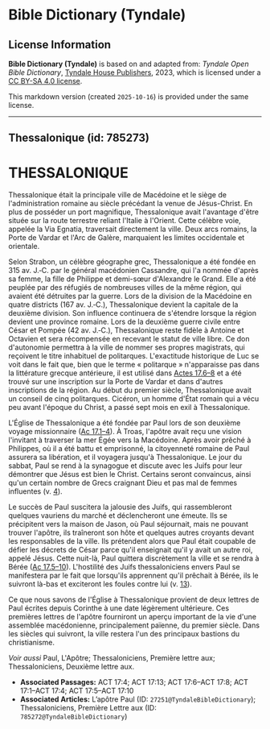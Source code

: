 # Bible Dictionary (Tyndale)

## License Information

**Bible Dictionary (Tyndale)** is based on and adapted from: _Tyndale Open Bible Dictionary_, [Tyndale House Publishers](https://tyndaleopenresources.com/), 2023, which is licensed under a [CC BY-SA 4.0 license](https://creativecommons.org/licenses/by-sa/4.0/legalcode.en).

This markdown version (created `2025-10-16`) is provided under the same license.



--------------------------------

## Thessalonique (id: 785273)

THESSALONIQUE
=============

Thessalonique était la principale ville de Macédoine et le siège de l'administration romaine au siècle précédant la venue de Jésus\-Christ. En plus de posséder un port magnifique, Thessalonique avait l'avantage d'être située sur la route terrestre reliant l'Italie à l'Orient. Cette célèbre voie, appelée la Via Egnatia, traversait directement la ville. Deux arcs romains, la Porte de Vardar et l'Arc de Galère, marquaient les limites occidentale et orientale.

Selon Strabon, un célèbre géographe grec, Thessalonique a été fondée en 315 av. J.‑C. par le général macédonien Cassandre, qui l'a nommée d'après sa femme, la fille de Philippe et demi\-sœur d'Alexandre le Grand. Elle a été peuplée par des réfugiés de nombreuses villes de la même région, qui avaient été détruites par la guerre. Lors de la division de la Macédoine en quatre districts (167 av. J.‑C.), Thessalonique devient la capitale de la deuxième division. Son influence continuera de s'étendre lorsque la région devient une province romaine. Lors de la deuxième guerre civile entre César et Pompée (42 av. J.‑C.), Thessalonique reste fidèle à Antoine et Octavien et sera récompensée en recevant le statut de ville libre. Ce don d'autonomie permettra à la ville de nommer ses propres magistrats, qui reçoivent le titre inhabituel de politarques. L'exactitude historique de Luc se voit dans le fait que, bien que le terme « politarque » n'apparaisse pas dans la littérature grecque antérieure, il est utilisé dans [Actes 17\.6–8](https://ref.ly/Acts17:6-Acts17:8) et a été trouvé sur une inscription sur la Porte de Vardar et dans d'autres inscriptions de la région. Au début du premier siècle, Thessalonique avait un conseil de cinq politarques. Cicéron, un homme d'État romain qui a vécu peu avant l'époque du Christ, a passé sept mois en exil à Thessalonique.

L'Église de Thessalonique a été fondée par Paul lors de son deuxième voyage missionnaire ([Ac 17\.1–4](https://ref.ly/Acts17:1-Acts17:4)). À Troas, l'apôtre avait reçu une vision l'invitant à traverser la mer Égée vers la Macédoine. Après avoir prêché à Philippes, où il a été battu et emprisonné, la citoyenneté romaine de Paul assurera sa libération, et il voyagera jusqu'à Thessalonique. Le jour du sabbat, Paul se rend à la synagogue et discute avec les Juifs pour leur démontrer que Jésus est bien le Christ. Certains seront convaincus, ainsi qu'un certain nombre de Grecs craignant Dieu et pas mal de femmes influentes (v. [4](https://ref.ly/Acts17:4)).

Le succès de Paul suscitera la jalousie des Juifs, qui rassembleront quelques vauriens du marché et déclencheront une émeute. Ils se précipitent vers la maison de Jason, où Paul séjournait, mais ne pouvant trouver l'apôtre, ils traîneront son hôte et quelques autres croyants devant les responsables de la ville. Ils prétendent alors que Paul était coupable de défier les décrets de César parce qu'il enseignait qu'il y avait un autre roi, appelé Jésus. Cette nuit\-là, Paul quittera discrètement la ville et se rendra à Bérée ([Ac 17\.5–10](https://ref.ly/Acts17:5-Acts17:10)). L'hostilité des Juifs thessaloniciens envers Paul se manifestera par le fait que lorsqu'ils apprennent qu'il prêchait à Bérée, ils le suivront là\-bas et exciteront les foules contre lui (v. [13](https://ref.ly/Acts17:13)).

Ce que nous savons de l'Église à Thessalonique provient de deux lettres de Paul écrites depuis Corinthe à une date légèrement ultérieure. Ces premières lettres de l'apôtre fourniront un aperçu important de la vie d'une assemblée macédonienne, principalement païenne, du premier siècle. Dans les siècles qui suivront, la ville restera l'un des principaux bastions du christianisme.

*Voir aussi* Paul, L'Apôtre; Thessaloniciens, Première lettre aux; Thessaloniciens, Deuxième lettre aux.

* **Associated Passages:** ACT 17:4; ACT 17:13; ACT 17:6–ACT 17:8; ACT 17:1–ACT 17:4; ACT 17:5–ACT 17:10
* **Associated Articles:** L’apôtre Paul (ID: `27251@TyndaleBibleDictionary`); Thessaloniciens, Première Lettre aux (ID: `785272@TyndaleBibleDictionary`)

